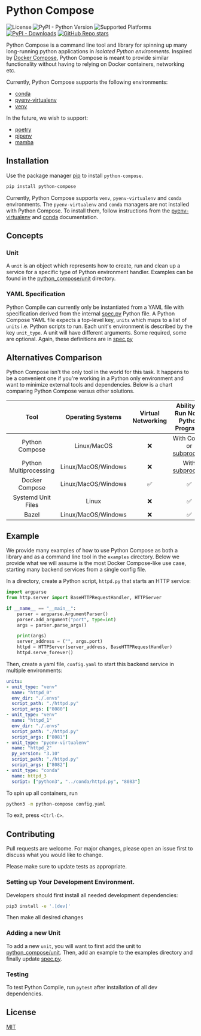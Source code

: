 # Python Compose

![License](https://img.shields.io/badge/license-MIT-blue)
![PyPI - Python Version](https://img.shields.io/pypi/pyversions/python-compose)
![Supported Platforms](https://img.shields.io/badge/platforms-macOS%20%7C%20Linux-green)
[![PyPI - Downloads](https://img.shields.io/pypi/dm/python-compose)](https://pypistats.org/packages/python-compose)
[![GitHub Repo stars](https://img.shields.io/github/stars/drubinstein/python-compose?style=social)](https://github.com/drubinstein/python-compose/stargazers)


Python Compose is a command line tool and library for spinning up many long-running python applications in _isolated Python environments_. Inspired by [Docker Compose](https://docs.docker.com/compose/), Python Compose is meant to provide similar functionality without having to relying on Docker containers, networking etc.

Currently, Python Compose supports the following environments:
- [conda](https://docs.conda.io/en/latest/)
- [pyenv-virtualenv](https://github.com/pyenv/pyenv-virtualenv)
- [venv](https://docs.python.org/3/library/venv.html)

In the future, we wish to support:

- [poetry](https://python-poetry.org/)
- [pipenv](https://pipenv.pypa.io/en/latest/)
- [mamba](https://mamba.readthedocs.io/en/latest/index.html)

## Installation

Use the package manager [pip](https://pip.pypa.io/en/stable/) to install `python-compose`.

```bash
pip install python-compose
```

Currently, Python Compose supports `venv`, `pyenv-virtualenv` and `conda` environments. The `pyenv-virtualenv` and `conda` managers are not installed with Python Compose. To install them, follow instructions from the [pyenv-virtualenv](https://github.com/pyenv/pyenv-virtualenv) and [conda](https://conda.io/projects/conda/en/latest/user-guide/install/index.html) documentation.

## Concepts

### Unit
A `unit` is an object which represents how to create, run and clean up a service for a specific type of Python environment handler. Examples can be found in the [python_compose/unit](python_compose/unit/) directory.

### YAML Specification

Python Compile can currently only be instantiated from a YAML file with specification derived from the internal [spec.py](python_compose/spec.py) Python file. A Python Compose YAML file expects a top-level key, `units` which maps to a list of `units` i.e. Python scripts to run. Each unit's environment is described by the key `unit_type`. A unit will have different arguments. Some required, some are optional. Again, these definitions are in [spec.py](python_compose/spec.py)

## Alternatives Comparison

Python Compose isn't the only tool in the world for this task. It happens to be a convenient one if you're working in a Python only environment and want to minimize external tools and dependencies. Below is a chart comparing Python Compose versus other solutions.

|        **Tool**        | **Operating Systems** | **Virtual Networking** |                **Ability to Run Non-Python Programs**                | **Multiple Python Version Support** | **Non-Python Dependencies Required** |
|:----------------------:|:---------------------:|:----------------------:|:-----------------------------------------------------------------------------:|:-----------------------------------:|:------------------------------------:|
|     Python Compose     |  Linux/MacOS  |            ❌           | With Conda or [subprocess](https://docs.python.org/3/library/subprocess.html) |                  ✅                  |                   ❌                  |
| Python Multiprocessing |  Linux/MacOS/Windows  |            ❌           |      With [subprocess](https://docs.python.org/3/library/subprocess.html)     |                  ❌                  |                   ❌                  |
|     Docker Compose     |  Linux/MacOS/Windows  |            ✅           |                                       ✅                                       |                  ✅                  |                   ✅                  |
|   Systemd Unit Files   |         Linux         |            ❌           |                                       ✅                                       |                  ✅                  |                   ✅                  |
|   Bazel    |         Linux/MacOS/Windows         |            ❌           |                                       ✅                                       |                  ✅                  |                   ✅                  |


## Example

We provide many examples of how to use Python Compose as both a library and as a command line tool in the `examples` directory. Below we provide what we will assume is the most Docker Compose-like use case, starting many backend services from a single config file.

In a directory, create a Python script, `httpd.py` that starts an HTTP service:

```python
import argparse
from http.server import BaseHTTPRequestHandler, HTTPServer

if __name__ == "__main__":
    parser = argparse.ArgumentParser()
    parser.add_argument("port", type=int)
    args = parser.parse_args()

    print(args)
    server_address = ("", args.port)
    httpd = HTTPServer(server_address, BaseHTTPRequestHandler)
    httpd.serve_forever()

```

Then, create a yaml file, `config.yaml` to start this backend service in multiple environments:

```yaml
units:
- unit_type: "venv"
  name: "httpd_0"
  env_dir: "./.envs"
  script_path: "./httpd.py"
  script_args: ["8080"]
- unit_type: "venv"
  name: "httpd_1"
  env_dir: "./.envs"
  script_path: "./httpd.py"
  script_args: ["8081"]
- unit_type: "pyenv-virtualenv"
  name: "httpd_2"
  py_version: "3.10"
  script_path: "./httpd.py"
  script_args: ["8082"]
- unit_type: "conda"
  name: httpd_3
  script: ["python3", "../conda/httpd.py", "8083"]
```

To spin up all containers, run

```bash
python3 -m python-compose config.yaml
```

To exit, press `<Ctrl-C>`.

## Contributing

Pull requests are welcome. For major changes, please open an issue first
to discuss what you would like to change.

Please make sure to update tests as appropriate.

### Setting up Your Development Environment.

Developers should first install all needed development dependencies:

```bash
pip3 install -e '.[dev]'
```

Then make all desired changes

### Adding a new Unit

To add a new `unit`, you will want to first add the unit to [python_compose/unit](python_compose/unit). Then, add an example to the examples directory and finally update [spec.py](python_compose/spec.py).

### Testing

To test Python Compile, run `pytest` after installation of all dev dependencies.

## License

[MIT](https://choosealicense.com/licenses/mit/)
